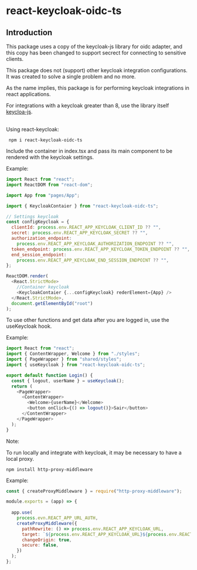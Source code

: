 # react-keycloak-oidc-ts

## Introduction

This package uses a copy of the keycloak-js library for oidc adapter, and this copy has been changed to support secrect for connecting to sensitive clients.

This package does not (support) other keycloak integration configurations. It was created to solve a single problem and no more.

As the name implies, this package is for performing keycloak integrations in react applications.

For integrations with a keycloak greater than 8, use the library itself [keycloa-js](https://www.npmjs.com/package/keycloak-js). 

\
Using react-keycloak:

```text
 npm i react-keycloak-oidc-ts
```

Include the container in index.tsx and pass its main component to be rendered with the keycloak settings.

Example:

```js
import React from "react";
import ReactDOM from "react-dom";

import App from "pages/App";

import { KeycloakContaier } from "react-keycloak-oidc-ts";

// Settings keycloak
const configKeycloak = {
  clientId: process.env.REACT_APP_KEYCLOAK_CLIENT_ID ?? "",
  secret: process.env.REACT_APP_KEYCLOAK_SECRET ?? "",
  authorization_endpoint:
    process.env.REACT_APP_KEYCLOAK_AUTHORIZATION_ENDPOINT ?? "",
  token_endpoint: process.env.REACT_APP_KEYCLOAK_TOKEN_ENDPOINT ?? "",
  end_session_endpoint:
    process.env.REACT_APP_KEYCLOAK_END_SESSION_ENDPOINT ?? "",
};

ReactDOM.render(
  <React.StrictMode>
    //Container keycloak
    <KeycloakContaier {...configKeycloak} rederElement={App} />
  </React.StrictMode>,
  document.getElementById("root")
);

```

To use other functions and get data after you are logged in, use the useKeycloak hook.

Example:

```js
import React from "react";
import { ContentWrapper, Welcome } from "./styles";
import { PageWrapper } from "shared/styles";
import { useKeycloak } from "react-keycloak-oidc-ts";

export default function Login() {
  const { logout, userName } = useKeycloak();
  return (
    <PageWrapper>
      <ContentWrapper>
        <Welcome>{userName}</Welcome>
        <button onClick={() => logout()}>Sair</button>
      </ContentWrapper>
    </PageWrapper>
  );
}
```

Note:

To run locally and integrate with keycloak, it may be necessary to have a local proxy.

```text
npm install http-proxy-middleware
```

Example:

```js
const { createProxyMiddleware } = require("http-proxy-middleware");

module.exports = (app) => {
  
  app.use(
    process.evn.REACT_APP_URL_AUTH,
    createProxyMiddleware({
      pathRewrite: () => process.env.REACT_APP_KEYCLOAK_URL,
      target: `${process.env.REACT_APP_KEYCLOAK_URL}${process.env.REACT_APP_KEYCLOAK_PROXY_PATH_REDIRECT}`,
      changeOrigin: true,
      secure: false,
    })
  );
};


```
